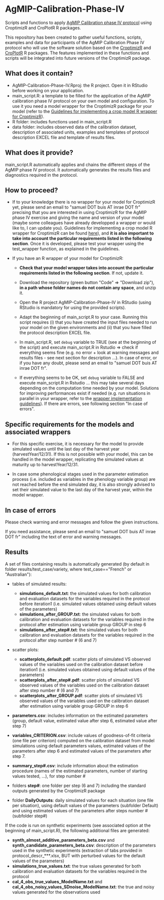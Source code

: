 # AgMIP-Calibration-Phase-IV
Scripts and functions to apply [AgMIP Calibration phase IV protocol](https://www.biorxiv.org/content/10.1101/2023.10.26.564162v2.full.pdf) using CroptimizR and CroPlotR R packages. 

This repository has been created to gather useful functions, scripts, examples and data for participants of the AgMIP Calibration Phase IV protocol who will use the software solution based on the [CroptimizR](https://github.com/SticsRPacks/CroptimizR) and [CroPlotR](https://github.com/SticsRPacks/CroPlotR) R packages. The features implemented in these functions and scripts will be integrated into future versions of the CroptimizR package.

## What does it contain?

* AgMIP-Calibration-Phase-IV.Rproj: the R project. Open it in RStudio before working on your application.
* main_script.R: a template to be filled for the application of the AgMIP calibration phase IV protocol on your own model and configuration. To use it you need a model wrapper for the CroptimizR package for your model (refer to the [Guidelines for implementing a crop model R wrapper for CroptimizR](https://sticsrpacks.github.io/CroptimizR/articles/Designing_a_model_wrapper.html)).
* R folder: includes functions used in main_script.R
* data folder: includes observed data of the calibration dataset, description of associated units, examples and templates of protocol description EXCEL file and template of results files.

## What does it provide?

main_script.R automatically applies and chains the different steps of the AgMIP phase IV protocol. It automatically generates the results files and diagnostics required in the protocol.

## How to proceed?

* If to your knowledge there is no wrapper for your model for CroptimizR yet, please send an email to "samuel DOT buis AT inrae DOT fr" precising that you are interested in using CroptimizR for the AgMIP phase IV exercise and giving the name and version of your model (maybe some colleagues have already developped a wrapper or would like to, I can update you). Guidelines for implementing a crop model R wrapper for CroptimizR can be found [here](https://sticsrpacks.github.io/CroptimizR/articles/Designing_a_model_wrapper.html)), and **it is also important to take into account the particular requirements listed in the following section**. Once it is developed, please test your wrapper using the test_wrapper function, as explained in the guidelines.

* If you have an R wrapper of your model for CroptimizR:

  * **Check that your model wrapper takes into account the particular requirements listed in the following section**. If not, update it.

  * Download the repository (green button "Code" => "Download zip"), **in a path whose folder names do not contain any space**, and unzip it.
  
  * Open the R project AgMIP-Calibration-Phase-IV in RStudio (using RStudio is mandatory for using the provided scripts).
  
  * Adapt the beginning of main_script.R to your case. Running this script requires (i) that you have created the input files needed to run your model on the given environments and (ii) that you have filled the protocol description EXCEL file.
  
  * In main_script.R, set `debug` variable to TRUE (see at the beginning of the script) and execute main_script.R in Rstudio => check if everything seems fine (e.g. no error + look at warning messages and results files - see next section for description ...). In case of error, or if you have any doubt, please send an email to "samuel DOT buis AT inrae DOT fr".
  
  * If everything seems to be OK, set  `debug` variable to FALSE and execute main_script.R in Rstudio ... this may take several days depending on the computation time needed by your model. Solutions for improving performances exist if needed (e.g. run situations in parallel in your wrapper, refer to the [wrapper implementation guidelines](https://sticsrpacks.github.io/CroptimizR/articles/Designing_a_model_wrapper.html)). If there are errors, see following section "In case of errors".

## Specific requirements for the models and associated wrappers

* For this specific exercise, it is necessary for the model to provide simulated values until the last day of the harvest year (harvestYear/12/31). If this is not possible with your model, this can be handled in the model wrapper, replicating the simulated values at maturity up to harvestYear/12/31.

* In case some phenological stages used in the parameter estimation process (i.e. included as variables in the phenology variable group) are not reached before the end simulated day, it is also strongly advised to set their simulated value to the last day of the harvest year, within the model wrapper.

## In case of errors

Please check warning and error messages and follow the given instructions.

If you need assistance, please send an email to "samuel DOT buis AT inrae DOT fr" including the text of error and warning messages.

## Results

A set of files containing results is automatically generated (by default in folder results/test_case/variety, where test_case=="French" or "Australian"):

* tables of simulated results:

  * **simulations_default.txt**: the simulated values for both calibration and evaluation datasets for the variables required in the protocol before iteration1 (i.e. simulated values obtained using default values of the parameters)
  * **simulations_after_GROUP.txt**: the simulated values for both calibration and evaluation datasets for the variables required in the protocol after estimation using variable group GROUP in step 6
  * **simulations_after_step\#.txt**: the simulated values for both calibration and evaluation datasets for the variables required in the protocol after step number \# (6 and 7)

* scatter plots:
 
  * **scatterplots_default.pdf**: scatter plots of simulated VS observed values of the variables used on the calibration dataset before iteration1 (i.e. simulated values obtained using default values of the parameters)
  * **scatterplots_after_step\#.pdf**: scatter plots of simulated VS observed values of the variables used on the calibration dataset after step number \# (6 and 7)
  * **scatterplots_after_GROUP.pdf**: scatter plots of simulated VS observed values of the variables used on the calibration dataset after estimation using variable group GROUP in step 6

* **parameters.csv**: includes information on the estimated parameters (group, default value, estimated value after step 6, estimated value after step 7)
* **variables_CRITERION.csv**: include values of goodness-of-fit criteria (one file per criterion) computed on the calibration dataset from model simulations using default parameters values, estimated values of the parameters after step 6 and estimated values of the parameters after step 7.
* **summary_step\#.csv**: include information about the estimation procedure (names of the estimated parameters, number of starting values tested, ...), for step number \# 
* folders **step\#**: one folder per step (6 and 7) including the standard outputs generated by the CroptimizR package
* folder **DailyOutputs**: daily simulated values for each situation (one file per situation), using default values of the parameters (subfolder Default) and using estimated values of the parameters after steps number \# (subfolder step\#)  

If the code is run on synthetic experiments (see associated option at the beginning of main_script.R), the following additional files are generated:

* **synth_almost_additive_parameters_beta.csv** and **synth_candidate_parameters_beta.csv**: description of the parameters used in the synthetic experiments (extraction of tabs provided in protocol_descr_\*\*\*.xlsx, BUT with perturbed values for the default values of the parameters)
* **simulations_true_values.txt**:	the true values generated for both calibration and evaluation datasets for the variables required in the protocol
* **cal_4_obs_true_values_ModelName.txt**  and **cal_4_obs_noisy_values_SDnoise_ModelName.txt**:	the true and noisy values generated for the observations used



